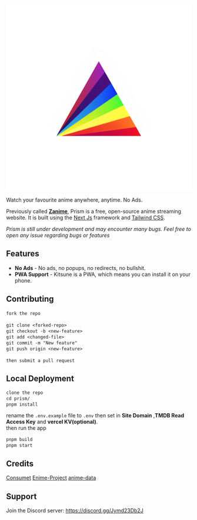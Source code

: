 ![logo.png](logo.png)


Watch your favourite anime anywhere, anytime. No Ads.

Previously called [**Zanime**](https://zanime.wtf), Prism is a free, open-source anime streaming website. It is built using the [Next Js](https://nextjs.org/) framework and [Tailwind CSS](https://tailwindcss.com/).

_Prism is still under development and may encounter many bugs. Feel free to open any issue regarding bugs or features_

## Features

- **No Ads** - No ads, no popups, no redirects, no bullshit.
- **PWA Support** - Kitsune is a PWA, which means you can install it on your phone.

## Contributing

```
fork the repo

git clone <forked-repo>
git checkout -b <new-feature>
git add <changed-file>
git commit -m "New feature"
git push origin <new-feature>

then submit a pull request
```

## Local Deployment

```
clone the repo
cd prism/
pnpm install
```

rename the `.env.example` file to `.env` then set in **Site Domain** ,**TMDB Read Access Key** and **vercel KV(optional)**.  
then run the app

```
pnpm build
pnpm start
```


## Credits

[Consumet](https://github.com/consumet/consumet.ts)
[Enime-Project](https://github.com/Enime-Project/api.enime.moe)
[anime-data](https://github.com/Dovakiin0/anime-data)

## Support

Join the Discord server: <https://discord.gg/Jymd23Db2J>

